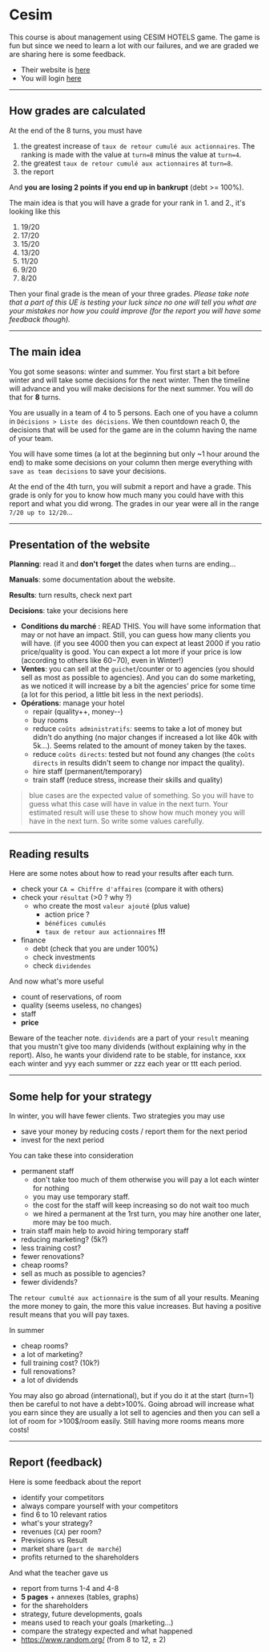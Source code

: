 # Cesim

This course is about management using CESIM
HOTELS game. The game is fun but since we need to learn
a lot with our failures, and we are graded we are sharing
here is some feedback.

* Their website is [here](https://www.cesim.com/)
* You will login [here](https://sim.cesim.com/)

<hr class="sl">

## How grades are calculated

At the end of the 8 turns, you must have

1. the greatest increase of
   ``taux de retour cumulé aux actionnaires``. 
   The ranking is made with the value at ``turn=8`` minus
   the value at ``turn=4``.
2. the greatest ``taux de retour cumulé aux actionnaires``
at ``turn=8``.
3. the report

And **you are losing 2 points if you end up in
bankrupt** (debt >= 100%).

The main idea is that you will have a grade for your
rank in 1. and 2., it's looking like this

1. 19/20
2. 17/20
3. 15/20
4. 13/20
5. 11/20
6. 9/20
7. 8/20

Then your final grade is the mean of your three grades.
*Please take note that a part of this UE
is testing your luck since no one will tell you
what are your mistakes nor how you could improve
(for the report you will have some feedback though).* 

<hr class="sr">

## The main idea

You got some seasons: winter and summer. You first
start a bit before winter and will take some decisions
for the next winter. Then the timeline will advance and
you will make decisions for the next summer. You will
do that for **8** turns.

You are usually in a team of 4 to 5 persons. Each
one of you have a column in ``Décisions > Liste des décisions``.
We then countdown reach 0, the decisions that will be used
for the game are in the column having the name
of your team.

You will have some times (a lot at the beginning but
only ~1 hour around the end) to make some decisions
on your column then merge everything with
``save as team decisions`` to save your decisions.

At the end of the 4th turn, you will submit a report
and have a grade. This grade is only for you to know
how much many you could have with this report
and what you did wrong. The grades in our year
were all in the range ``7/20 up to 12/20``...

<hr class="sl">

## Presentation of the website

**Planning**: read it and **don't forget** the dates when turns
are ending...

**Manuals**: some documentation about the website.

**Results**: turn results, check next part

**Decisions**: take your decisions here
  * **Conditions du marché** : READ THIS.
    You will have some information 
    that may or not have an impact. 
    Still, you can guess how many clients you will have.
    (if you see 4000 then you can expect at least 2000 
    if you ratio price/quality is good.
    You can expect a lot more if your price is low
    (according to others like 60$-70$), even in Winter!)
  * **Ventes**: 
    you can sell at the ``guichet``/counter 
    or to agencies (you should sell as most as possible to agencies). 
    And you can do some marketing, as we noticed it will
    increase by a bit the agencies' price for some time
    (a lot for this period, a little bit less in the next periods).
  * **Opérations**: manage your hotel
    * repair (quality++, money--)
    * buy rooms
    * reduce ``coûts administratifs``: 
      seems to take a lot of money but didn't do anything
      (no major changes if increased a lot like 40k with
      5k...). Seems related to the amount of money taken by the taxes.
    * reduce ``coûts directs``: tested but not found any changes (the ``coûts directs``
      in results didn't seem to change nor impact the quality).
    * hire staff (permanent/temporary)
    * train staff (reduce stress, increase their skills and quality)

> blue cases are the expected value of something. So you will have to guess
> what this case will have in value in the next turn. Your estimated result
> will use these to show how much money you will have in the next turn. So write
> some values carefully.

<hr class="sr">

## Reading results

Here are some notes about how to read your results
after each turn.

* check your ``CA = Chiffre d'affaires`` (compare it with others)
* check your ``résultat`` (>0 ? why ?)
  * who create the most ``valeur ajouté`` (plus value)
    * action price ?
    * ``bénéfices cumulés``
    * ``taux de retour aux actionnaires`` **!!!**
* finance
  * debt (check that you are under 100%)
  * check investments
  * check ``dividendes``
  
And now what's more useful

* count of reservations, of room
* quality (seems useless, no changes)
* staff
* **price**

Beware of the teacher note. ``dividends`` are
a part of your ``result`` meaning that you mustn't give
too many dividends (without explaining why
in the report). Also, he wants your dividend rate
to be stable, for instance, xxx each winter and
yyy each summer or zzz each year or ttt each
period.

<hr class="sl">

## Some help for your strategy

In winter, you will have fewer clients.  Two strategies you may use

* save your money by reducing costs / report them for the next period
* invest for the next period

You can take these into consideration

* permanent staff
  * don't take too much of them otherwise you will pay a lot each winter for nothing 
  * you may use temporary staff.
  * the cost for the staff will keep increasing so
    do not wait too much
  * we hired a permanent at the 1rst turn,
    you may hire another one later, more may be too much.
* train staff main help to avoid hiring temporary staff
* reducing marketing? (5k?)
* less training cost?
* fewer renovations?
* cheap rooms?
* sell as much as possible to agencies?
* fewer dividends?

The ``retour cumulté aux actionnaire`` is the sum
of all your results. Meaning the more money to gain,
the more this value increases. But having a positive
result means that you will pay taxes.

In summer

* cheap rooms?
* a lot of marketing?
* full training cost? (10k?)
* full renovations?
* a lot of dividends

You may also go abroad (international), but if you do it
at the start (turn=1) then be careful to not have a debt>100%.
Going abroad will increase what you earn since they
are usually a lot sell to agencies and then you can
sell a lot of room for >100$/room easily. Still having
more rooms means more costs!

<hr class="sr">

## Report (feedback)

Here is some feedback about the report

* identify your competitors
* always compare yourself with your competitors
* find 6 to 10 relevant ratios
* what's your strategy?
* revenues (``CA``) per room?
* Previsions vs Result
* market share (`part de marché`)
* profits returned to the shareholders

And what the teacher gave us

* report from turns 1-4 and 4-8
* **5 pages** + annexes (tables, graphs)
* for the shareholders
* strategy, future developments, goals
* means used to reach your goals (marketing...)
* compare the strategy expected and what happened
* <https://www.random.org/> (from $8$ to $12$, $\pm\ 2$)